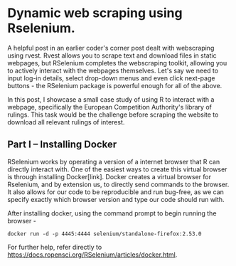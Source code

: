 # Dynamic web scraping using Rselenium.

A helpful post in an earlier coder's corner post dealt with webscraping using rvest. Rvest allows you to scrape text and download files in static webpages, but RSelenium completes the webscraping toolkit, allowing you to actively interact with the webpages themselves. Let's say we need to input log-in details, select drop-down menus and even click next-page buttons - the RSelenium package is powerful enough for all of the above.

In this post, I showcase a small case study of using R to interact with a webpage, specifically the European Competition Authority's library of rulings. This task would be the challenge before scraping the website to download all relevant rulings of interest.

## Part I – Installing Docker

RSelenium works by operating a version of a internet browser that R can directly interact with. One of the easiest ways to create this virtual browser is through installing Docker[link]. Docker creates a virtual browser for Rselenium, and by extension us, to directly send commands to the browser. It also allows for our code to be reproducible and run bug-free, as we can specify exactly which browser version and type our code should run with.

After installing docker, using the command prompt to begin running the browser - 

```
docker run -d -p 4445:4444 selenium/standalone-firefox:2.53.0
```
For further help, refer directly to https://docs.ropensci.org/RSelenium/articles/docker.html.

